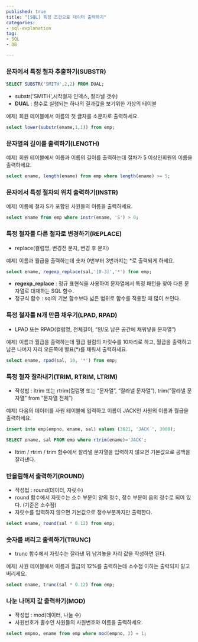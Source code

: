 ```yaml
---
published: true
title: "[SQL] 특정 조건으로 데이터 출력하기"
categories:
- sql-explanation
tag:
- SQL
- DB

---  
```


### 문자에서 특정 철자 추출하기(SUBSTR)

```sql
SELECT SUBSTR('SMITH',2,2) FROM DUAL;
```

- substr('SMITH',시작철자 인덱스, 잘라낼 갯수)
- **DUAL** : 함수로 실행되는 하나의 결과값을 보기위한 가상의 테이블

예제) 회원 테이블에서 이름의 첫 글자를 소문자로 출력하세요.

```sql
select lower(substr(ename,1,1)) from emp;
```

### 문자열의 길이를 출력하기(LENGTH)

예제) 회원 테이블에서 이름과 이름의 길이를 출력하는데 절차가 5 이상인회원의 이름을 출력하세요.

```sql
select ename, length(ename) from emp where length(ename) >= 5;
```

### 문자에서 특정 절차의 위치 출력하기(INSTR)

예제) 이름에 철자 S가 포함된 사원들의 이름을 출력하세요.

```sql
select ename from emp where instr(ename, 'S') > 0;
```

### 특정 철자를 다른 철자로 변경하기(REPLACE)

- replace(컬럼명, 변경전 문자, 변경 후 문자)

예제) 이름과 월급을 출력하는데 숫자 0번부터 3번까지는 *로 출력되게 하세요.

```sql
select ename, regexp_replace(sal,'[0-3]','*') from emp;
```

- **regexp_replace** : 정규 표현식을 사용하여 문자열에서 특정 패턴을 찾아 다른 문자열로 대체하는 SQL 함수.
- 정규식 함수 : sql의 기본 함수보다 넓은 범위로 함수를 적용할 때 많이 쓰인다.

### 특정 철자를 N개 만큼 채우기(LPAD, RPAD)

- LPAD 또는 RPAD(컬럼명, 전체길이, “왼/오 남은 공간에 채워넣을 문자열”)

예제) 이름과 월급을 출력하는데 월급 컬럼의 자릿수를 10자리로 하고, 월급을 출력하고 남은 나머지 자리 오른쪽에 별표(*)를 채워서 출력하세요.

```sql
select ename, rpad(sal, 10, '*') from emp;
```

### 특정 철자 잘라내기(TRIM, RTRIM, LTRIM)

- 작성법 : ltrim 또는 rtrim(컬럼명 또는 “문자열”, “잘라낼 문자열”), trim(”잘라낼 문자열” from “문자열 전체”)

예제) 다음의 데이터를 사원 테이블에 입력하고 이름이 JACK인 사원의 이름과 월급을 출력하세요.

```sql
insert into emp(empno, ename, sal) values (3821, 'JACK ', 3000);
```

```sql
SELECT ename, sal FROM emp where rtrim(ename)='JACK';
```

- ltrim / rtrim / trim 함수에서 잘라낼 문자열을 입력하지 않으면 기본값으로 공백을 잘라낸다.

### 반올림해서 출력하기(ROUND)

- 작성법 : round(데이터, 자릿수)
- round 함수에서 자릿수는 소수 부분이 양의 정수, 정수 부분이 음의 정수로 되어 있다. (기준은 소수점)
- 자릿수를 입력하지 않으면 기본값으로 정수부분까지만 출력한다.

```sql
select ename, round(sal * 0.12) from emp;
```

### 숫자를 버리고 출력하기(TRUNC)

- trunc 함수에서 자릿수는 잘라낸 뒤 남겨놓을 자리 값을 작성하면 된다.

예제) 사원 테이블에서 이름과 월급의 12%를 출력하는데 소수점 이하는 출력되지 말고 버리세요.

```sql
select ename, trunc(sal * 0.12) from emp;
```

### 나눈 나머지 값 출력하기(MOD)

- 작성법 : mod(데이터, 나눌 수)
- 사원번호가 홀수인 사원들의 사원번호와 이름을 출력하세요.

```sql
select empno, ename from emp where mod(empno, 2) = 1;
```